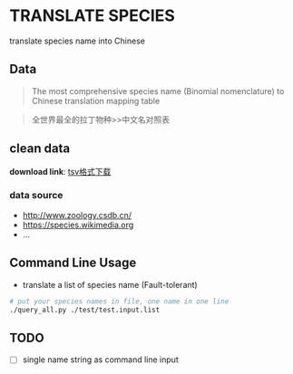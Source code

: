 # TRANSLATE SPECIES

translate species name into Chinese


## Data

> The most comprehensive species name (Binomial nomenclature) to Chinese translation mapping table

> 全世界最全的拉丁物种>>中文名对照表

## clean data

**download link**:
[tsv格式下载](https://github.com/yech1990/translate_species/blob/master/data/all.species.tsv?raw=true)

### data source

- http://www.zoology.csdb.cn/
- https://species.wikimedia.org
- ...

## Command Line Usage

- translate a list of species name (Fault-tolerant)

```bash
# put your species names in file, one name in one line
./query_all.py ./test/test.input.list
```


## TODO

- [ ] single name string as command line input
